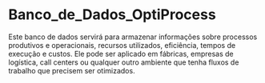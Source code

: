 # Banco_de_Dados_OptiProcess #
Este banco de dados servirá para armazenar informações sobre processos produtivos e operacionais, recursos utilizados, eficiência, tempos de execução e custos. Ele pode ser aplicado em fábricas, empresas de logística, call centers ou qualquer outro ambiente que tenha fluxos de trabalho que precisem ser otimizados.
